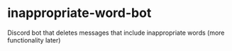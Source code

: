 # inappropriate-word-bot
Discord bot that deletes messages that include inappropriate words (more functionality later)
